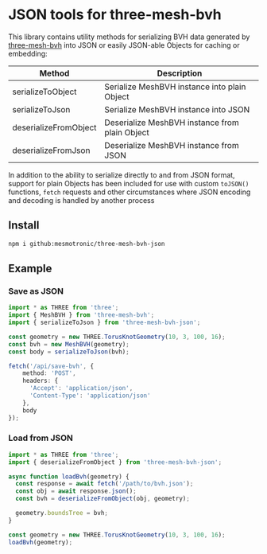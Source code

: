 # JSON tools for three-mesh-bvh

This library contains utility methods for serializing BVH data generated by
[three-mesh-bvh](https://github.com/gkjohnson/three-mesh-bvh) into JSON or
easily JSON-able Objects for caching or embedding:

| Method                   | Description                                     |
|--------------------------|-------------------------------------------------|
| serializeToObject        | Serialize MeshBVH instance into plain Object    |
| serializeToJson          | Serialize MeshBVH instance into JSON            |
| deserializeFromObject    | Deserialize MeshBVH instance from plain Object  |
| deserializeFromJson      | Deserialize MeshBVH instance from JSON          |

In addition to the ability to serialize directly to and from JSON format,
support for plain Objects has been included for use with custom `toJSON()`
functions, `fetch` requests and other circumstances where JSON encoding and
decoding is handled by another process

## Install

```bash
npm i github:mesmotronic/three-mesh-bvh-json
```

## Example

### Save as JSON

```typescript
import * as THREE from 'three';
import { MeshBVH } from 'three-mesh-bvh';
import { serializeToJson } from 'three-mesh-bvh-json';

const geometry = new THREE.TorusKnotGeometry(10, 3, 100, 16);
const bvh = new MeshBVH(geometry);
const body = serializeToJson(bvh);

fetch('/api/save-bvh', {
    method: 'POST',
    headers: {
      'Accept': 'application/json',
      'Content-Type': 'application/json'
    },
    body
});
```

### Load from JSON

```typescript
import * as THREE from 'three';
import { deserializeFromObject } from 'three-mesh-bvh-json';

async function loadBvh(geometry) {
  const response = await fetch('/path/to/bvh.json');
  const obj = await response.json();
  const bvh = deserializeFromObject(obj, geometry);

  geometry.boundsTree = bvh;
}

const geometry = new THREE.TorusKnotGeometry(10, 3, 100, 16);
loadBvh(geometry);
```